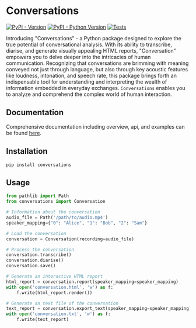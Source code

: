 # Conversations

[![PyPI - Version](https://img.shields.io/pypi/v/conversations.svg)](https://pypi.org/project/conversations)
[![PyPI - Python Version](https://img.shields.io/pypi/pyversions/conversations.svg)](https://pypi.org/project/conversations)
[![Tests](https://github.com/rob-luke/conversations/actions/workflows/test.yml/badge.svg?branch=main)](https://github.com/rob-luke/conversations/actions/workflows/test.yml)

Introducing "Conversations" - a Python package designed to explore the true potential of conversational analysis.
With its ability to transcribe, diarise, and generate visually appealing HTML reports, "Conversation" empowers you to delve deeper into the intricacies of human communication.
Recognizing that conversations are brimming with meaning conveyed not just through language, but also through key acoustic features like loudness, intonation, and speech rate,
this package brings forth an indispensable tool for understanding and interpreting the wealth of information embedded in everyday exchanges.
`Conversations` enables you to analyze and comprehend the complex world of human interaction.


## Documentation

Comprehensive documentation including overview, api, and examples can be found [here](rob-luke.github.io/conversations/).


## Installation

```console
pip install conversations
```

## Usage

```python
from pathlib import Path
from conversations import Conversation

# Information about the conversation
audio_file = Path('/path/to/audio.mp4')
speaker_mapping={"0": "Alice", "1": "Bob", "2": "Sam"}

# Load the conversation
conversation = Conversation(recording=audio_file)

# Process the conversation
conversation.transcribe()
conversation.diarise()
conversation.save()

# Generate an interactive HTML report
html_report = conversation.report(speaker_mapping=speaker_mapping)
with open('conversation.html', 'w') as f:
    f.write(html_report.render())

# Generate an text file of the conversation
text_report = conversation.export_text(speaker_mapping=speaker_mapping)
with open('conversation.txt', 'w') as f:
    f.write(text_report)
```
